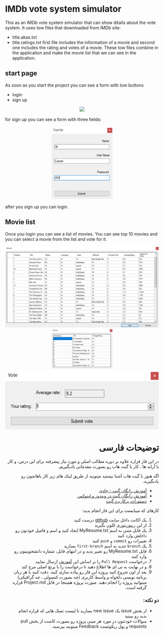 
# IMDb vote system simulator
This as an IMDb vote system simulator that can show ditails about the vote system. It uses tow files that downloaded from IMDb site:
* title.akas.txt
* title.ratings.txt
first file includes the information of a movie and second one includes the rating and votes of a movie. These tow files combine in the application and make the movie list that we can see in the application.

## start page
As soon as you start the project you can see a form with tow buttons
* login
* sign up
<p align="center">
    <img src=".\screenshot\1 start page" width="500" higth="500" >
</p>
for sign up you can see a form with three fields:
<p align="center">
    <img src=".\screenshot\2 signup.png" width="200" higth="300" >
</p>

after you sign up you can login.

## Movie list
Once you login you can see a list of movies. You can see top 10 movies and you can select a movie from the list and vote for it.
<p align="center">
    <img src=".\screenshot\3 main page.png" width="800" higth="800" >
    <img src=".\screenshot\4 top ten.png" width="200" higth="600" >
    <img src=".\screenshot\5 vote.png" width="600" higth="100" >
</p>

<div dir="rtl" align='right'>

# توضیحات فارسی
در این فاز قراره علاوه بر دوره مطالب اصلی و مورد نیاز پیشرفته برای این درس، و کار با آرایه ها ، کار با گیت هاب رو بصورت مقدماتی یادبگیریم.

اگه هنوز با گیت هاب آشنا نیستید میتونید 
از طریق لینک های زیر کار باهاشون رو یادبگیرید.

+ [آموزش رایگان گیت - جادی](https://faradars.org/courses/fvgit9609-git-github-gitlab)
+ [آموزش رایگان گیت در ویندوز و لینوکس](https://gotoclass.ir/courses/git/)
+ [دستورات پرکاربرد گیت](https://dzone.com/articles/top-20-git-commands-with-examples)

کارهای که میبایست برای این فاز انجام بدید: 
1. یک اکانت داخل سایت [github](https://github.com/) درست کنید
2. از این ریپوزیتوری کلون بگیرید
3. یک فایل متنی به اسم MyResume.txt ایجاد کنید و اسم و فامیل خودتون رو داخلش  وارد کنید 
4. تغییرات رو `commit` و `push` کنید 
5. یک `branch` جدید به اسم `first-branch` بسازید 
6. فایل MyResume.txt  رو تغییر بدید و در  انتهای فایل، شماره دانشجوییتون رو وارد کنید 
7. درخواست `Pull Request` را بر اساس این [آموزش](https://docs.github.com/en/github/collaborating-with-pull-requests/proposing-changes-to-your-work-with-pull-requests/creating-a-pull-request) ارسال نمایید
8. و در نهایت به تی ای ها اطلاع دهید تا درخواست را با برنچ اصلی مرج کند
9. بعد از اون شروع کنید پروژه این فاز رو پیاده سازی کنید. دقت کنید با هر زبان برنامه نویسی دلخواه و واسط کاربری (چه بصورت کنسولی ، چه گرافیکی) میتوانید پروژه را انجام دهید. صورت پروژه همینجا در فایل Project.md قراره گرفته است.

### دو نکته:

+ از بخش issue یک new issue بسازید تا لیست تسک هایی که قراره انجام بدید رو ببینید 
+ سوالات خودتتون در مورد هر مینی پروژه رو بصورت کامنت از بخش pull requests و پول ریکوئست Feedback میتونید بپرسید.


</div>
